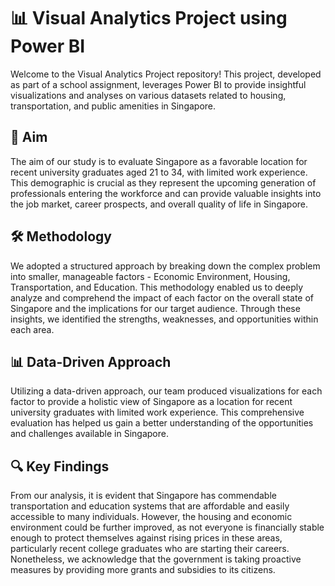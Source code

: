 # 📊 Visual Analytics Project using Power BI

Welcome to the Visual Analytics Project repository! This project, developed as part of a school assignment, leverages Power BI to provide insightful visualizations and analyses on various datasets related to housing, transportation, and public amenities in Singapore.

## 🎯 Aim
The aim of our study is to evaluate Singapore as a favorable location for recent university graduates aged 21 to 34, with limited work experience. This demographic is crucial as they represent the upcoming generation of professionals entering the workforce and can provide valuable insights into the job market, career prospects, and overall quality of life in Singapore.

## 🛠️ Methodology
We adopted a structured approach by breaking down the complex problem into smaller, manageable factors - Economic Environment, Housing, Transportation, and Education. This methodology enabled us to deeply analyze and comprehend the impact of each factor on the overall state of Singapore and the implications for our target audience. Through these insights, we identified the strengths, weaknesses, and opportunities within each area.

## 📊 Data-Driven Approach
Utilizing a data-driven approach, our team produced visualizations for each factor to provide a holistic view of Singapore as a location for recent university graduates with limited work experience. This comprehensive evaluation has helped us gain a better understanding of the opportunities and challenges available in Singapore.

## 🔍 Key Findings
From our analysis, it is evident that Singapore has commendable transportation and education systems that are affordable and easily accessible to many individuals. However, the housing and economic environment could be further improved, as not everyone is financially stable enough to protect themselves against rising prices in these areas, particularly recent college graduates who are starting their careers. Nonetheless, we acknowledge that the government is taking proactive measures by providing more grants and subsidies to its citizens.
